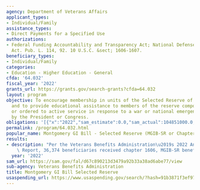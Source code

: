 ```yaml
---
agency: Department of Veterans Affairs
applicant_types:
- Individual/Family
assistance_types:
- Direct Payments for a Specified Use
authorizations:
- Federal Funding Accountability and Transparency Act; National Defense Authorization
  Act. Pub. L. 114, 92. 10 U.S.C. &sect; 1606-1607.
beneficiary_types:
- Individual/Family
categories:
- Education - Higher Education - General
cfda: '64.032'
fiscal_year: '2022'
grants_url: https://grants.gov/search-grants?cfda=64.032
layout: program
objective: To encourage membership in units of the Selected Reserve of the Ready Reserve
  and to provide educational assistance to members of the reserve components called
  or ordered to active service in response to a war or national emergency declared
  by the President or Congress.
obligations: '[{"x":"2022","sam_estimate":0.0,"sam_actual":104851000.0,"usa_spending_actual":106300722.0},{"x":"2023","sam_estimate":115380000.0,"sam_actual":0.0,"usa_spending_actual":102429929.0},{"x":"2024","sam_estimate":122175000.0,"sam_actual":0.0,"usa_spending_actual":0.0}]'
permalink: /program/64.032.html
popular_name: Montgomery GI Bill - Selected Reserve (MGIB-SR or Chapter 1606)
results:
- description: "Per the Veterans Benefits Administration\u2019s 2022 Annual Benefits\
    \ Report, 36,374 beneficiaries received chapter 1606, MGIB-SR benefits"
  year: '2022'
sam_url: https://sam.gov/fal/d67c890213d3479a92b33a38ad6abe77/view
sub-agency: Veterans Benefits Administration
title: Montgomery GI Bill Selected Reserve
usaspending_url: https://www.usaspending.gov/search/?hash=91b3871f3ef975caf4312a2daa592607
---
```

